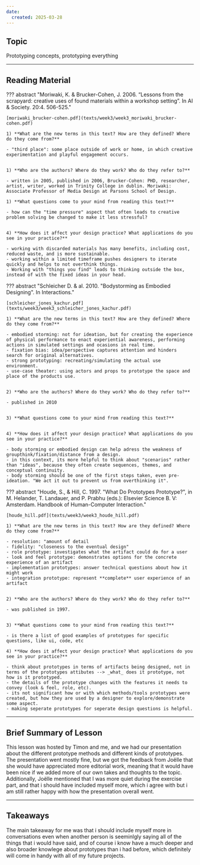 ```yaml
---
date:
  created: 2025-03-28
---
```


## Topic
Prototyping concepts, prototyping everything

___

## Reading Material

??? abstract "Moriwaki, K. & Brucker-Cohen, J. 2006. “Lessons from the scrapyard: creative uses of found materials within a workshop setting”. In AI & Society. 20:4. 506-525."

    [moriwaki_brucker-cohen.pdf](texts/week3/week3_moriwaki_brucker-cohen.pdf)

    1) **What are the new terms in this text? How are they defined? Where do they come from?**

    - "third place": some place outside of work or home, in which creative experimentation and playful engagement occurs.


    1) **Who are the authors? Where do they work? Who do they refer to?**

    - written in 2005, published in 2006, Brucker-Cohen: PHD, researcher, artist, writer, worked in Trinity College in dublin. Moriwaki: Associate Professor of Media Design at Parsons School of Design.

    1) **What questions come to your mind from reading this text?**

    - how can the "time pressure" aspect that often leads to creative problem solving be changed to make it less stressful?


    4) **How does it affect your design practice? What applications do you see in your practice?**

    - working with discarded materials has many benefits, including cost, reduced waste, and is more sustainable.
    - working within a limited timeframe pushes designers to iterate quickly and helps to not overthink things.
    - Working with "things you find" leads to thinking outside the box, instead of with the fixed ideas in your head.


??? abstract "Schleicher D. & al. 2010. "Bodystorming as Embodied Designing". In Interactions."

    [schleicher_jones_kachur.pdf](texts/week3/week3_schleicher_jones_kachur.pdf)

    1) **What are the new terms in this text? How are they defined? Where do they come from?** 

    - embodied storming: not for ideation, but for creating the experience of physical performance to enact experiential awareness, performing actions in simulated settings and ocasions in real time.
    - fixation bias: idea/perspective captures attention and hinders search for original alternatives.
    - strong prototyping: recreating/simulating the actual use environment.
    - use-case theater: using actors and props to prototype the space and place of the products use.


    2) **Who are the authors? Where do they work? Who do they refer to?**

    - published in 2010


    3) **What questions come to your mind from reading this text?**


    4) **How does it affect your design practice? What applications do you see in your practice?**

    - body storming or embodied design can help adress the weakness of groupthink/fixation/distance from a design.
    - in this context, its more helpful to think about "scenarios" rather than "ideas", because they often create sequences, themes, and conceptual continuity.
    - body storming should be one of the first steps taken, even pre-ideation. "We act it out to prevent us from overthinking it".



??? abstract "Houde, S., & Hill, C. 1997. "What Do Prototypes Prototype?", in M. Helander, T. Landauer, and P. Prabhu (eds.): Elsevier Science B. V: Amsterdam. Handbook of Human-Computer Interaction."

    [houde_hill.pdf](texts/week3/week3_houde_hill.pdf)

    1) **What are the new terms in this text? How are they defined? Where do they come from?**

    - resolution: "amount of detail
    - fidelity: "closeness to the eventual design"
    - role prototype: investigates what the artifact could do for a user
    - look and feel prototype: demonstrates options for the concrete experience of an artifact
    - implementation prototypes: answer technical questions about how it might work
    - integration prototype: represent **complete** user experience of an artifact


    2) **Who are the authors? Where do they work? Who do they refer to?**

    - was published in 1997.


    3) **What questions come to your mind from reading this text?**

    - is there a list of good examples of prototypes for specific questions, like ui, code, etc

    4) **How does it affect your design practice? What applications do you see in your practice?**

    - think about prototypes in terms of artifacts being designed, not in terms of the prototypes attibutes --> _what_ does it prototype, not how is it prototyped.
    - the details of the prototype changes with the features it needs to convey (look & feel, role, etc).
    - its not significant how or with which methods/tools prototypes were created, but how they are used by a designer to explore/demonstrate some aspect.
    - making seperate prototypes for seperate design questions is helpful.


___

## Brief Summary of Lesson
This lesson was hosted by Timon and me, and we had our presentation about the different prototype methods and different kinds of prototypes. The presentation went mostly fine, but we got the feedback from Joëlle that she would have appreciated more editorial work, meaning that it would have been nice if we added more of our own takes and thoughts to the topic. Additionally, Joëlle mentioned that I was more quiet during the exercise part, and that i should have included myself more, which i agree with but i am still rather happy with how the presentation overall went.

___

## Takeaways
The main takeaway for me was that i should include myself more in conversations even when another person is seeminlgly saying all of the things that i would have said, and of course i know have a much deeper and also broader knowlege about prototypes than i had before, which definitely will come in handy with all of my future projects.